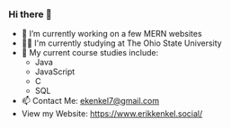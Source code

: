 ### Hi there 👋

- 🔭 I’m currently working on a few MERN websites
- :student: I'm currently studying at The Ohio State University
- 🌱 My current course studies include:
  - Java
  - JavaScript
  - C
  - SQL
- 📫 Contact Me: ekenkel7@gmail.com
- View my Website: https://www.erikkenkel.social/
